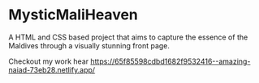 # MysticMaliHeaven
A HTML and CSS based project that aims to capture the essence of the Maldives through a visually stunning front page.

Checkout my work hear
https://65f85598cdbd1682f9532416--amazing-naiad-73eb28.netlify.app/
